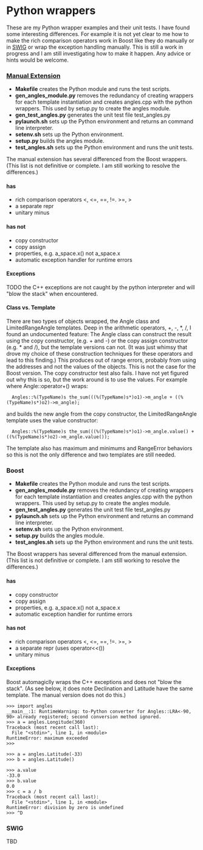 # Python wrappers

These are my Python wrapper examples and their unit tests. I have
found some interesting differences. For example it is not yet clear to
me how to make the rich comparison operators work in Boost like they
do manually or in [SWIG](swig.org) or wrap the exception handling
manually. This is still a work in progress and I am still
investigating how to make it happen. Any advice or hints would be
welcome.

### [Manual Extension](https://docs.python.org/2/extending/extending.html)

- **Makefile** creates the Python module and runs the test scripts.
- **gen_angles_module.py** removes the redundancy of creating wrappers for each template instantiation and creates angles.cpp with the python wrappers. This used by setup.py to create the angles module.
- **gen_test_angles.py** generates the unit test file test_angles.py
- **pylaunch.sh** sets up the Python environment and returns an command line interpreter.
- **setenv.sh** sets up the Python environment.
- **setup.py** builds the angles module.
- **test_angles.sh** sets up the Python environment and runs the unit tests.

The manual extension has several differenced from the Boost wrappers.
(This list is not definitive or complete. I am still working to resolve the differences.)

#### has

- rich comparison operators <, <=, ==, !=. >=, >
- a separate repr
- unitary minus

#### has not

- copy constructor
- copy assign
- properties, e.g. a_space.x() not a_space.x
- automatic exception handler for runtime errors

#### Exceptions

TODO the C++ exceptions are not caught by the python interpreter and
will "blow the stack" when encountered.

#### Class vs. Template

There are two types of objects wrapped, the Angle class and
LimitedRangeAngle templates. Deep in the arithmetic operators, +, -,
*, /, I found an undocumented feature: The Angle class can construct
the result using the copy constructor, (e.g. + and -) or the copy
assign constructor (e.g. * and /), but the template versions can
not. (It was just whimsy that drove my choice of these construction
techniques for these operators and lead to this finding.) This
produces out of range errors, probably from using the addresses and
not the values of the objects. This is not the case for the Boost
version. The copy constructor test also fails. I have not yet figured
out why this is so, but the work around is to use the values. For
example where Angle::operator+() wraps:

```
  Angles::%(TypeName)s the_sum(((%(TypeName)s*)o1)->m_angle + ((%(TypeName)s*)o2)->m_angle);
```

and builds the new angle from the copy constructor, the
LimitedRangeAngle template uses the value constructor:

```
  Angles::%(TypeName)s the_sum(((%(TypeName)s*)o1)->m_angle.value() + ((%(TypeName)s*)o2)->m_angle.value());
```

The template also has maximum and minimums and RangeError behaviors
so this is not the only difference and two templates are still needed.


### Boost

- **Makefile** creates the Python module and runs the test scripts.
- **gen_angles_module.py** removes the redundancy of creating wrappers for each template instantiation and creates angles.cpp with the python wrappers. This used by setup.py to create the angles module.
- **gen_test_angles.py** generates the unit test file test_angles.py
- **pylaunch.sh** sets up the Python environment and returns an command line interpreter.
- **setenv.sh** sets up the Python environment.
- **setup.py** builds the angles module.
- **test_angles.sh** sets up the Python environment and runs the unit tests.

The Boost wrappers has several differenced from the manual extension.
(This list is not definitive or complete. I am still working to resolve the differences.)

#### has

- copy constructor
- copy assign
- properties, e.g. a_space.x() not a_space.x
- automatic exception handler for runtime errors

#### has not

- rich comparison operators <, <=, ==, !=. >=, >
- a separate repr (uses operator<<())
- unitary minus


#### Exceptions

Boost automagiclly wraps the C++ exceptions and does not "blow the
stack".  (As see below, it does note Declination and Latitude have the same
template. The manual version does not do this.)	


```
>>> import angles
__main__:1: RuntimeWarning: to-Python converter for Angles::LRA<-90, 90> already registered; second conversion method ignored.
>>> a = angles.Longitude(360)
Traceback (most recent call last):
  File "<stdin>", line 1, in <module>
RuntimeError: maximum exceeded
>>>

>>> a = angles.Latitude(-33)
>>> b = angles.Latitude()

>>> a.value
-33.0
>>> b.value
0.0
>>> c = a / b
Traceback (most recent call last):
  File "<stdin>", line 1, in <module>
RuntimeError: division by zero is undefined
>>> ^D
```


### SWIG

TBD
